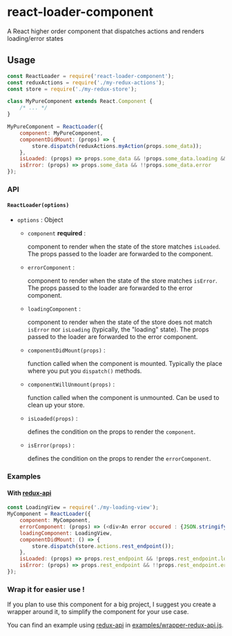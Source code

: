 # react-loader-component

A React higher order component that dispatches actions and renders loading/error states

## Usage
```javascript
const ReactLoader = require('react-loader-component');
const reduxActions = require('./my-redux-actions');
const store = require('./my-redux-store');

class MyPureComponent extends React.Component {
    /* ... */
}

MyPureComponent = ReactLoader({
    component: MyPureComponent,
    componentDidMount: (props) => {
        store.dispatch(reduxActions.myAction(props.some_data));
    },
    isLoaded: (props) => props.some_data && !props.some_data.loading && !!props.some_data.sync,
    isError: (props) => props.some_data && !!props.some_data.error
});
```

### API

#### `ReactLoader(options)`
- `options` : Object
  - `component` **required** : 
  
    component to render when the state of the store matches `isLoaded`.
    The props passed to the loader are forwarded to the component.
    
  - `errorComponent` : 
  
    component to render when the state of the store matches `isError`.
    The props passed to the loader are forwarded to the error component.
    
  - `loadingComponent` : 
  
    component to render when the state of the store does not match `isError` nor `isLoading` (typically, the "loading" state).
    The props passed to the loader are forwarded to the error component.
    
  - `componentDidMount(props)` : 
  
    function called when the component is mounted. Typically the place where you put you `dispatch()` methods.
    
  - `componentWillUnmount(props)` : 
  
    function called when the component is unmounted. Can be used to clean up your store.
    
  - `isLoaded(props)` : 
  
    defines the condition on the props to render the `component`.
    
  - `isError(props)` : 
  
    defines the condition on the props to render the `errorComponent`.
    
    
### Examples

#### With [redux-api](https://www.npmjs.com/package/redux-api)
```javascript
const LoadingView = require('./my-loading-view');
MyComponent = ReactLoader({
    component: MyComponent,
    errorComponent: (props) => (<div>An error occured : {JSON.stringify(props.rest_endpoint.error)}</div>),
    loadingComponent: LoadingView,
    componentDidMount: () => {
        store.dispatch(store.actions.rest_endpoint());
    },
    isLoaded: (props) => props.rest_endpoint && !props.rest_endpoint.loading && !!props.rest_endpoint.sync,
    isError: (props) => props.rest_endpoint && !!props.rest_endpoint.error
});
```

### Wrap it for easier use !
If you plan to use this component for a big project, I suggest you create a wrapper around it, 
to simplify the component for your use case. 

You can find an example using [redux-api](https://www.npmjs.com/package/redux-api) in [examples/wrapper-redux-api.js](examples/wrapper-redux-api.js).

